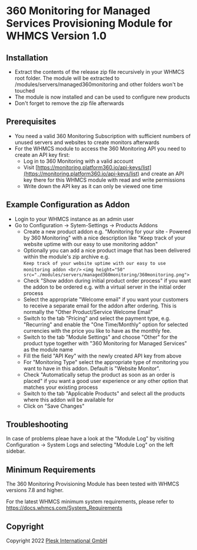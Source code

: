 # 360 Monitoring for Managed Services Provisioning Module for WHMCS Version 1.0 #

## Installation ##

- Extract the contents of the release zip file recursively in your WHMCS root folder. The module will be extracted to /modules/servers/managed360monitoring and other folders won't be touched
- The module is now installed and can be used to configure new products
- Don't forget to remove the zip file afterwards

## Prerequisites ##

- You need a valid 360 Monitoring Subscription with sufficient numbers of unused servers and websites to create monitors afterwards
- For the WHMCS module to access the 360 Monitoring API you need to create an API key first:
  - Log in to 360 Monitoring with a valid account
  - Visit [https://monitoring.platform360.io/api-keys/list](https://monitoring.platform360.io/api-keys/list) and create an API key there for this WHMCS module with read and write permissions
  - Write down the API key as it can only be viewed one time

## Example Configuration as Addon ##

- Login to your WHMCS instance as an admin user
- Go to Configuration -> Sytem-Settings -> Products Addons
  - Create a new product addon e.g. "Monitoring for your site - Powered by 360 Monitoring" with a nice description like "Keep track of your website uptime with our easy to use monitoring addon"
  - Optionally you can add a nice product image that has been delivered within the module's zip archive e.g.  
    `Keep track of your website uptime with our easy to use monitoring addon <br/>`
    `<img height="50" src="./modules/servers/managed360monitoring/360monitoring.png">`
  - Check "Show addon during initial product order process" if you want the addon to be ordered e.g. with a virtual server in the initial order process
  - Select the appropriate "Welcome email" if you want your customers to receive a separate email for the addon after ordering. This is normally the "Other Product/Service Welcome Email"
  - Switch to the tab "Pricing" and select the payment type, e.g. "Recurring" and enable the "One Time/Monthly" option for selected currencies with the price you like to have as the monthly fee.
  - Switch to the tab "Module Settings" and choose "Other" for the product type together with "360 Monitoring for Managed Services" as the module name
  - Fill the field "API Key" with the newly created API key from above
  - For "Monitoring Type" select the appropriate type of monitoring you want to have in this addon. Default is "Website Monitor".
  - Check "Automatically setup the product as soon as an order is placed" if you want a good user experience or any other option that matches your existing process 
  - Switch to the tab "Applicable Products" and select all the products where this addon will be available for 
  - Click on "Save Changes"

## Troubleshooting ##

In case of problems pleae have a look at the "Module Log" by visiting Configuration -> System Logs and selecting "Module Log" on the left sidebar.

## Minimum Requirements ##

The 360 Monitoring Provisioning Module has been tested with WHMCS versions 7.8 and higher.

For the latest WHMCS minimum system requirements, please refer to
https://docs.whmcs.com/System_Requirements

## Copyright ##

Copyright 2022 [Plesk International GmbH](https://www.plesk.com)